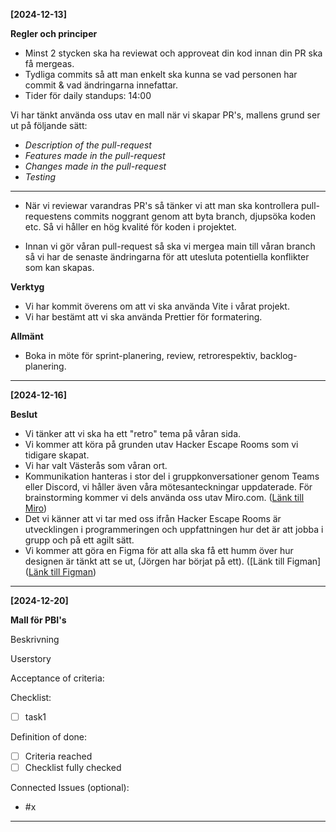 **[2024-12-13]**

**Regler och principer**

* Minst 2 stycken ska ha reviewat och approveat din kod innan din PR ska få mergeas.
* Tydliga commits så att man enkelt ska kunna se vad personen har commit & vad ändringarna innefattar. 
* Tider för daily standups: 14:00

Vi har tänkt använda oss utav en mall när vi skapar PR's, mallens grund ser ut på följande sätt:

* *Description of the pull-request*
* *Features made in the pull-request*
* *Changes made in the pull-request*
* *Testing*

-----

* När vi reviewar varandras PR's så tänker vi att man ska kontrollera pull-requestens commits noggrant genom att byta branch, djupsöka koden etc. Så vi håller en hög kvalité för koden i projektet.

* Innan vi gör våran pull-request så ska vi mergea main till våran branch så vi har de senaste ändringarna för att utesluta potentiella konflikter som kan skapas.

**Verktyg**

* Vi har kommit överens om att vi ska använda Vite i vårat projekt.
* Vi har bestämt att vi ska använda Prettier för formatering.

**Allmänt**

* Boka in möte för sprint-planering, review, retrorespektiv, backlog-planering.


-----
**[2024-12-16]**

**Beslut** 

* Vi tänker att vi ska ha ett "retro" tema på våran sida. 
* Vi kommer att köra på grunden utav Hacker Escape Rooms som vi tidigare skapat.
* Vi har valt Västerås som våran ort.
* Kommunikation hanteras i stor del i gruppkonversationer genom Teams eller Discord, vi håller även våra mötesanteckningar uppdaterade. För brainstorming kommer vi dels använda oss utav Miro.com. ([Länk till Miro](https://miro.com/welcomeonboard/REFpaHZjTzNPd3RLeHlObi9rak9GVWl2aG1ZOEUrc2ZRVFlVdnQzZnpnYzMvOTJQQmc0Z2kxeW01YmQzL3d6RDBCOFppZzhiL2VNUHZoQ3ZhdnQwT0tMRlBzN3lNT0dQMVM1d1NSVWdaNDc2OGRMTk1hL1BBOVZyVkIyM016LzEhZQ==?share_link_id=248403105488))
* Det vi känner att vi tar med oss ifrån Hacker Escape Rooms är utvecklingen i programmeringen och uppfattningen hur det är att jobba i grupp och på ett agilt sätt. 
* Vi kommer att göra en Figma för att alla ska få ett humm över hur designen är tänkt att se ut, (Jörgen har börjat på ett). ([Länk till Figman] ([Länk till Figman](https://www.figma.com/design/nCpYeIBpP1drNOLVK7NE0u/Untitled?node-id=0-1&m=dev&t=XK83SFFemZeXMZ0k-1))


-----
**[2024-12-20]**

**Mall för PBI's**

  Beskrivning

  Userstory
  
  Acceptance of criteria:
  
  Checklist:
  - [ ] task1
  
  Definition of done:
  - [ ] Criteria reached
  - [ ] Checklist fully checked
  
  Connected Issues (optional):
  
  - #x


-----
